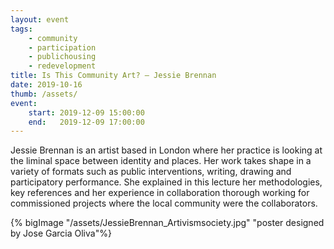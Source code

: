 ```yaml
---
layout: event
tags:
    - community
    - participation
    - publichousing
    - redevelopment
title: Is This Community Art? – Jessie Brennan
date: 2019-10-16
thumb: /assets/
event:
    start: 2019-12-09 15:00:00
    end:   2019-12-09 17:00:00
---
```

Jessie Brennan is an artist based in London where her practice is looking at the liminal space between identity and places. Her work takes shape in a variety of formats such as public interventions, writing, drawing and participatory performance. She explained in this lecture her methodologies, key references and her experience in collaboration thorough working for commissioned projects where the local community were the collaborators. 


{% bigImage "/assets/JessieBrennan_Artivismsociety.jpg" "poster designed by Jose Garcia Oliva"%}
